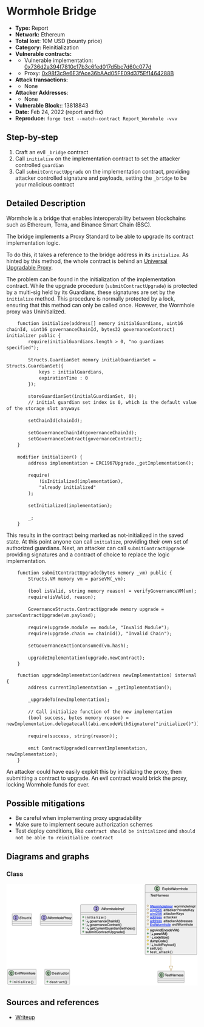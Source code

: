 # Wormhole Bridge
- **Type:** Report
- **Network:** Ethereum 
- **Total lost**: 10M USD (bounty price)
- **Category:** Reinitialization
- **Vulnerable contracts:**
- - Vulnerable implementation: [0x736d2a394f7810c17b3c6fed017d5bc7d60c077d](https://etherscan.io/address/0x736d2a394f7810c17b3c6fed017d5bc7d60c077d)
- - Proxy: [0x98f3c9e6E3fAce36bAAd05FE09d375Ef1464288B](https://etherscan.io/address/0x98f3c9e6E3fAce36bAAd05FE09d375Ef1464288B)
- **Attack transactions:**
- - None
- **Attacker Addresses**: 
- - None
- **Vulnerable Block:**: 13818843
- **Date:** Feb 24, 2022 (report and fix)
- **Reproduce:** `forge test --match-contract Report_Wormhole -vvv`

## Step-by-step 
1. Craft an evil `_bridge` contract
2. Call `initialize` on the implementation contract to set the attacker controlled `guardian`
3. Call `submitContractUpgrade` on the implementation contract, providing attacker controlled signature and payloads, setting the `_bridge` to be your malicious contract

## Detailed Description

Wormhole is a bridge that enables interoperability between blockchains such as Ethereum, Terra, and Binance Smart Chain (BSC).

The bridge implements a Proxy Standard to be able to upgrade its contract implementation logic.

To do this, it takes a reference to the bridge address in its `initialize`. As hinted by this method, the whole contract is behind an [Universal Upgradable Proxy](https://docs.openzeppelin.com/contracts/4.x/api/proxy#UUPSUpgradeable).

The problem can be found in the initialization of the implementation contract. While the upgrade procedure (`submitContractUpgrade`) is protected by a multi-sig held by its Guardians, these signatures are set by the `initialize` method. This procedure is normally protected by a lock, ensuring that this method can only be called once. However, the Wormhole proxy was Uninitialized. 

``` solidity
    function initialize(address[] memory initialGuardians, uint16 chainId, uint16 governanceChainId, bytes32 governanceContract) initializer public {
        require(initialGuardians.length > 0, "no guardians specified");

        Structs.GuardianSet memory initialGuardianSet = Structs.GuardianSet({
            keys : initialGuardians,
            expirationTime : 0
        });

        storeGuardianSet(initialGuardianSet, 0);
        // initial guardian set index is 0, which is the default value of the storage slot anyways

        setChainId(chainId);

        setGovernanceChainId(governanceChainId);
        setGovernanceContract(governanceContract);
    }

    modifier initializer() {
        address implementation = ERC1967Upgrade._getImplementation();

        require(
            !isInitialized(implementation),
            "already initialized"
        );

        setInitialized(implementation);

        _;
    }
```
This results in the contract being marked as not-initialized in the saved state. At this point anyone can call `initialize`, providing their own set of authorized guardians.
Next, an attacker can call `submitContractUpgrade` providing signatures and a contract of choice to replace the logic implementation.

```
    function submitContractUpgrade(bytes memory _vm) public {
        Structs.VM memory vm = parseVM(_vm);

        (bool isValid, string memory reason) = verifyGovernanceVM(vm);
        require(isValid, reason);

        GovernanceStructs.ContractUpgrade memory upgrade = parseContractUpgrade(vm.payload);

        require(upgrade.module == module, "Invalid Module");
        require(upgrade.chain == chainId(), "Invalid Chain");

        setGovernanceActionConsumed(vm.hash);

        upgradeImplementation(upgrade.newContract);
    }
```
```
    function upgradeImplementation(address newImplementation) internal {
        address currentImplementation = _getImplementation();

        _upgradeTo(newImplementation);

        // Call initialize function of the new implementation
        (bool success, bytes memory reason) = newImplementation.delegatecall(abi.encodeWithSignature("initialize()"));

        require(success, string(reason));

        emit ContractUpgraded(currentImplementation, newImplementation);
    }
```

An attacker could have easily exploit this by initializing the proxy, then submitting a contract to upgrade. An evil contract would brick the proxy, locking Wormhole funds for ever.

## Possible mitigations
- Be careful when implementing proxy upgradability
- Make sure to implement secure authorization schemes
- Test deploy conditions, like `contract should be initialized` and `should not be able to reinitialize contract`

## Diagrams and graphs

### Class

![class](wormhole.png)

## Sources and references
- [Writeup](https://medium.com/immunefi/wormhole-uninitialized-proxy-bugfix-review-90250c41a43a)


